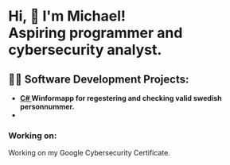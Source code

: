  <h1>Hi, 👋 I'm Michael! <br/>
   Aspiring programmer and cybersecurity analyst.
   <!--<a href="https://github.com/">Programmer</a>, <a href="https://www.linkedin.com//">Cybersecurity Professional</a>,--></h1>

<h2>👨‍💻 Software Development Projects:</h2>

- <b> <a href="https://github.com/BurnSWE/Personnummerkontroll"> C# </a>  Winformapp for regestering and checking valid swedish personnummer.</b>
- 
<h3> Working on:</h3>
Working on my Google Cybersecurity Certificate.
<!--
**BurnSWE/BurnSWE** is a ✨ _special_ ✨ repository because its `README.md` (this file) appears on your GitHub profile.
<!--
Here are some ideas to get you started:
<!--
- 🔭 I’m currently working on ...
- 🌱 I’m currently learning ...
- 👯 I’m looking to collaborate on ...
- 🤔 I’m looking for help with ...
- 💬 Ask me about ...
- 📫 How to reach me: ...
- 😄 Pronouns: ...
- ⚡ Fun fact: ...
-->

